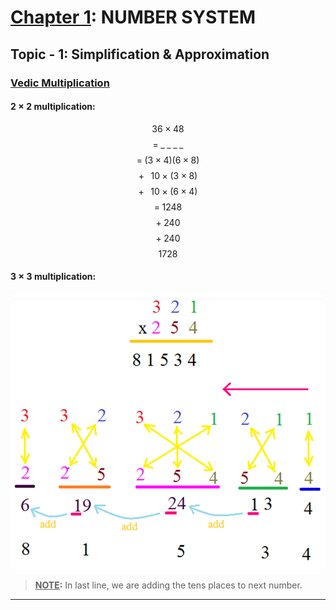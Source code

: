 # <u>Chapter 1</u>: NUMBER SYSTEM





## **Topic - 1: Simplification & Approximation**

### <u>Vedic Multiplication</u>

#### $2\times2$ multiplication:

$$ 36 \; \times \; 48 $$
$$ = \; \_\;\_\;\_\;\_ $$
$$ $$
$$ = \; (3 \; \times \; 4)(6 \; \times \; 8) $$
$$ + \;\;\; 10 \; \times \; (3 \; \times \; 8) $$
$$ + \;\;\; 10 \; \times \; (6 \; \times \; 4) $$
$$ $$
$$ = \; 1248 $$
$$ + \; 240 $$
$$ + \; 240 $$
$$ $$
$$ 1728 $$


#### $3\times3$ multiplication:

![3x3 Vedic Multiplication](./media/image1.png)

>**<u>NOTE</u>:**
>In last line, we are adding the tens places to next number.

---
